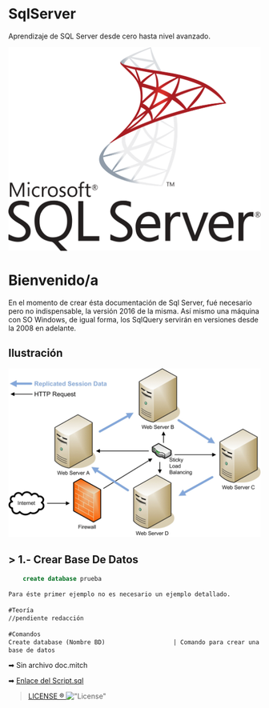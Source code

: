 # SqlServer
Aprendizaje de SQL Server desde cero hasta nivel avanzado.

![SqlServer](Data/1.svg)
# Bienvenido/a

En el momento de crear ésta documentación de Sql Server, fué necesario pero no indispensable, la versión 2016 de la misma. Así mismo una máquina con SO Windows, de igual forma, los SqlQuery servirán en versiones desde la 2008 en adelante.

## Ilustración
![ils](Data/2.gif)

## > 1.- Crear Base De Datos
``` SQL
    create database prueba
```

~~~
Para éste primer ejemplo no es necesario un ejemplo detallado.

#Teoría
//pendiente redacción

#Comandos
Create database (Nombre BD)                   | Comando para crear una base de datos
~~~
➡ Sin archivo doc.mitch

➡ [Enlace del Script.sql](1.-CrearDataBase/1.sql)



> [LICENSE ® ](https://opensource.org/licenses/MIT) 
!["License"](https://opensource.org/files/osi_keyhole_300X300_90ppi_0.png)